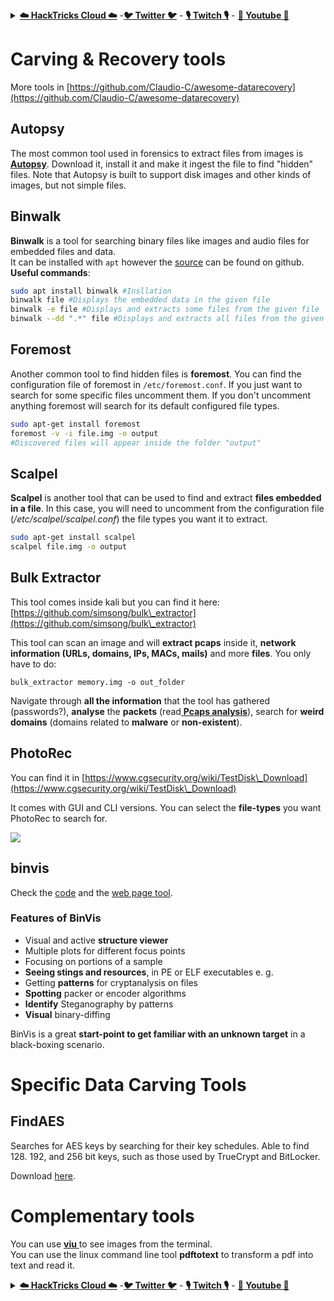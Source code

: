 

<details>

<summary><a href="https://cloud.hacktricks.xyz/pentesting-cloud/pentesting-cloud-methodology"><strong>☁️ HackTricks Cloud ☁️</strong></a> -<a href="https://twitter.com/hacktricks_live"><strong>🐦 Twitter 🐦</strong></a> - <a href="https://www.twitch.tv/hacktricks_live/schedule"><strong>🎙️ Twitch 🎙️</strong></a> - <a href="https://www.youtube.com/@hacktricks_LIVE"><strong>🎥 Youtube 🎥</strong></a></summary>

- Do you work in a **cybersecurity company**? Do you want to see your **company advertised in HackTricks**? or do you want to have access to the **latest version of the PEASS or download HackTricks in PDF**? Check the [**SUBSCRIPTION PLANS**](https://github.com/sponsors/carlospolop)!

- Discover [**The PEASS Family**](https://opensea.io/collection/the-peass-family), our collection of exclusive [**NFTs**](https://opensea.io/collection/the-peass-family)

- Get the [**official PEASS & HackTricks swag**](https://peass.creator-spring.com)

- **Join the** [**💬**](https://emojipedia.org/speech-balloon/) [**Discord group**](https://discord.gg/hRep4RUj7f) or the [**telegram group**](https://t.me/peass) or **follow** me on **Twitter** [**🐦**](https://github.com/carlospolop/hacktricks/tree/7af18b62b3bdc423e11444677a6a73d4043511e9/\[https:/emojipedia.org/bird/README.md)[**@carlospolopm**](https://twitter.com/hacktricks_live)**.**

- **Share your hacking tricks by submitting PRs to the [hacktricks repo](https://github.com/carlospolop/hacktricks) and [hacktricks-cloud repo](https://github.com/carlospolop/hacktricks-cloud)**.

</details>


# Carving & Recovery tools

More tools in [https://github.com/Claudio-C/awesome-datarecovery](https://github.com/Claudio-C/awesome-datarecovery)

## Autopsy

The most common tool used in forensics to extract files from images is [**Autopsy**](https://www.autopsy.com/download/). Download it, install it and make it ingest the file to find "hidden" files. Note that Autopsy is built to support disk images and other kinds of images, but not simple files.

## Binwalk <a href="#binwalk" id="binwalk"></a>

**Binwalk** is a tool for searching binary files like images and audio files for embedded files and data.\
It can be installed with `apt` however the [source](https://github.com/ReFirmLabs/binwalk) can be found on github.\
**Useful commands**:

```bash
sudo apt install binwalk #Insllation
binwalk file #Displays the embedded data in the given file
binwalk -e file #Displays and extracts some files from the given file
binwalk --dd ".*" file #Displays and extracts all files from the given file
```

## Foremost

Another common tool to find hidden files is **foremost**. You can find the configuration file of foremost in `/etc/foremost.conf`. If you just want to search for some specific files uncomment them. If you don't uncomment anything foremost will search for its default configured file types.

```bash
sudo apt-get install foremost
foremost -v -i file.img -o output
#Discovered files will appear inside the folder "output"
```

## **Scalpel**

**Scalpel** is another tool that can be used to find and extract **files embedded in a file**. In this case, you will need to uncomment from the configuration file (_/etc/scalpel/scalpel.conf_) the file types you want it to extract.

```bash
sudo apt-get install scalpel
scalpel file.img -o output
```

## Bulk Extractor

This tool comes inside kali but you can find it here: [https://github.com/simsong/bulk\_extractor](https://github.com/simsong/bulk\_extractor)

This tool can scan an image and will **extract pcaps** inside it, **network information (URLs, domains, IPs, MACs, mails)** and more **files**. You only have to do:

```
bulk_extractor memory.img -o out_folder
```

Navigate through **all the information** that the tool has gathered (passwords?), **analyse** the **packets** (read[ **Pcaps analysis**](../pcap-inspection/)), search for **weird domains** (domains related to **malware** or **non-existent**).

## PhotoRec

You can find it in [https://www.cgsecurity.org/wiki/TestDisk\_Download](https://www.cgsecurity.org/wiki/TestDisk\_Download)

It comes with GUI and CLI versions. You can select the **file-types** you want PhotoRec to search for.

![](<../../../.gitbook/assets/image (524).png>)

## binvis

Check the [code](https://code.google.com/archive/p/binvis/) and the [web page tool](https://binvis.io/#/).

### Features of BinVis

* Visual and active **structure viewer**
* Multiple plots for different focus points
* Focusing on portions of a sample
* **Seeing stings and resources**, in PE or ELF executables e. g.
* Getting **patterns** for cryptanalysis on files
* **Spotting** packer or encoder algorithms
* **Identify** Steganography by patterns
* **Visual** binary-diffing

BinVis is a great **start-point to get familiar with an unknown target** in a black-boxing scenario.

# Specific Data Carving Tools

## FindAES

Searches for AES keys by searching for their key schedules. Able to find 128. 192, and 256 bit keys, such as those used by TrueCrypt and BitLocker.

Download [here](https://sourceforge.net/projects/findaes/).

# Complementary tools

You can use [**viu** ](https://github.com/atanunq/viu)to see images from the terminal.\
You can use the linux command line tool **pdftotext** to transform a pdf into text and read it.


<details>

<summary><a href="https://cloud.hacktricks.xyz/pentesting-cloud/pentesting-cloud-methodology"><strong>☁️ HackTricks Cloud ☁️</strong></a> -<a href="https://twitter.com/hacktricks_live"><strong>🐦 Twitter 🐦</strong></a> - <a href="https://www.twitch.tv/hacktricks_live/schedule"><strong>🎙️ Twitch 🎙️</strong></a> - <a href="https://www.youtube.com/@hacktricks_LIVE"><strong>🎥 Youtube 🎥</strong></a></summary>

- Do you work in a **cybersecurity company**? Do you want to see your **company advertised in HackTricks**? or do you want to have access to the **latest version of the PEASS or download HackTricks in PDF**? Check the [**SUBSCRIPTION PLANS**](https://github.com/sponsors/carlospolop)!

- Discover [**The PEASS Family**](https://opensea.io/collection/the-peass-family), our collection of exclusive [**NFTs**](https://opensea.io/collection/the-peass-family)

- Get the [**official PEASS & HackTricks swag**](https://peass.creator-spring.com)

- **Join the** [**💬**](https://emojipedia.org/speech-balloon/) [**Discord group**](https://discord.gg/hRep4RUj7f) or the [**telegram group**](https://t.me/peass) or **follow** me on **Twitter** [**🐦**](https://github.com/carlospolop/hacktricks/tree/7af18b62b3bdc423e11444677a6a73d4043511e9/\[https:/emojipedia.org/bird/README.md)[**@carlospolopm**](https://twitter.com/hacktricks_live)**.**

- **Share your hacking tricks by submitting PRs to the [hacktricks repo](https://github.com/carlospolop/hacktricks) and [hacktricks-cloud repo](https://github.com/carlospolop/hacktricks-cloud)**.

</details>


